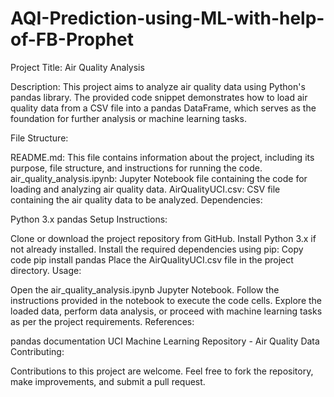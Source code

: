 # AQI-Prediction-using-ML-with-help-of-FB-Prophet

Project Title: Air Quality Analysis

Description:
This project aims to analyze air quality data using Python's pandas library. The provided code snippet demonstrates how to load air quality data from a CSV file into a pandas DataFrame, which serves as the foundation for further analysis or machine learning tasks.

File Structure:

README.md: This file contains information about the project, including its purpose, file structure, and instructions for running the code.
air_quality_analysis.ipynb: Jupyter Notebook file containing the code for loading and analyzing air quality data.
AirQualityUCI.csv: CSV file containing the air quality data to be analyzed.
Dependencies:

Python 3.x
pandas
Setup Instructions:

Clone or download the project repository from GitHub.
Install Python 3.x if not already installed.
Install the required dependencies using pip:
Copy code
pip install pandas
Place the AirQualityUCI.csv file in the project directory.
Usage:

Open the air_quality_analysis.ipynb Jupyter Notebook.
Follow the instructions provided in the notebook to execute the code cells.
Explore the loaded data, perform data analysis, or proceed with machine learning tasks as per the project requirements.
References:

pandas documentation
UCI Machine Learning Repository - Air Quality Data
Contributing:

Contributions to this project are welcome. Feel free to fork the repository, make improvements, and submit a pull request.
